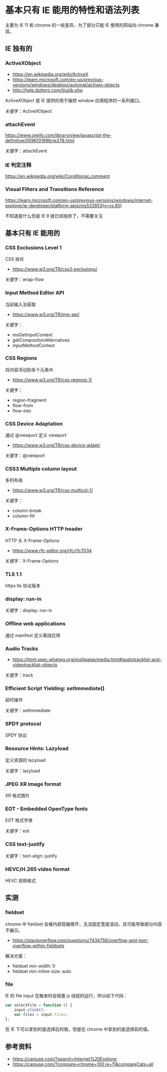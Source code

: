# 基本只有 IE 能用的特性和语法列表

主要为 IE 11 和 chrome 的一些差异，为了部分只能 IE 使用的网站向 chrome 兼容。

## IE 独有的

### ActiveXObject

-   https://en.wikipedia.org/wiki/ActiveX
-   https://learn.microsoft.com/en-us/previous-versions/windows/desktop/automat/activex-objects
-   http://help.dottoro.com/ljiujjib.php

ActiveXObject 是 IE 提供的用于操控 window 应用程序的一系列接口。

关键字：ActiveXObject

### attachEvent

https://www.oreilly.com/library/view/javascript-the-definitive/0596101996/re278.html

关键字：attachEvent

### IE 判定注释

https://en.wikipedia.org/wiki/Conditional_comment

### Visual Filters and Transitions Reference

https://learn.microsoft.com/en-us/previous-versions/windows/internet-explorer/ie-developer/platform-apis/ms532853(v=vs.85)

不知道是什么但是 IE 9 就已经抛弃了，不需要关注

## 基本只有 IE 能用的

### CSS Exclusions Level 1

CSS 排斥

-   https://www.w3.org/TR/css3-exclusions/

关键字：wrap-flow

### Input Method Editor API

当前输入法获取

-   https://www.w3.org/TR/ime-api/

关键字：

-   msGetInputContext
-   getCompositionAlternatives
-   inputMethodContext

### CSS Regions

将内容浮动到多个元素中

-   https://www.w3.org/TR/css-regions-1/

关键字：

-   region-fragment
-   flow-from
-   flow-into

### CSS Device Adaptation

通过 @viewport 定义 viewport

-   https://www.w3.org/TR/css-device-adapt/

关键字：@viewport

### CSS3 Multiple column layout

多列布局

-   https://www.w3.org/TR/css-multicol-1/

关键字：

-   column-break
-   column-fill

### X-Frame-Options HTTP header

HTTP 头 X-Frame-Options

-   https://www.rfc-editor.org/rfc/rfc7034

关键字：X-Frame-Options

### TLS 1.1

https tls 协议版本

### display: run-in

关键字：display: run-in

### Offline web applications

通过 manifest 定义离线应用

### Audio Tracks

-   https://html.spec.whatwg.org/multipage/media.html#audiotracklist-and-videotracklist-objects

关键字：track

### Efficient Script Yielding: setImmediate()

延时操作

关键字：setImmediate

### SPDY protocol

SPDY 协议

### Resource Hints: Lazyload

定义资源的 lazyload

关键字：lazyload

### JPEG XR image format

XR 格式图片

### EOT - Embedded OpenType fonts

EOT 格式字体

关键字：eot

### CSS text-justify

关键字：text-align: justify

### HEVC/H.265 video format

HEVC 视频格式

## 实测

### fieldset

chrome 中 fieldset 会被内部容器撑开，无法固定宽度滚动，且可能导致部分内容不展示。

-   https://stackoverflow.com/questions/7434756/overflow-and-text-overflow-within-fieldsets

解决方案：

-   fieldset min-width: 0
-   fieldset min-inline-size: auto

### file

IE 的 file input 在触发时会阻塞 js 线程的运行，所以如下代码：

```js
var selectFile = function () {
    input.click();
    var files = input.files;
};
```

在 IE 下可以拿到的是选择后的值，但是在 chrome 中拿到的是选择前的值。

## 参考资料

-   https://caniuse.com/?search=Internet%20Explorer
-   https://caniuse.com/?compare=chrome+100,ie+11&compareCats=all
